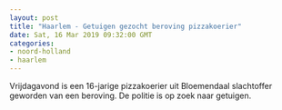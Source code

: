 ```yaml
---
layout: post
title: "Haarlem - Getuigen gezocht beroving pizzakoerier"
date: Sat, 16 Mar 2019 09:32:00 GMT
categories: 
- noord-holland 
- haarlem 
---
```


Vrijdagavond is een 16-jarige pizzakoerier uit  Bloemendaal slachtoffer geworden van een beroving. De politie is op zoek naar getuigen.
